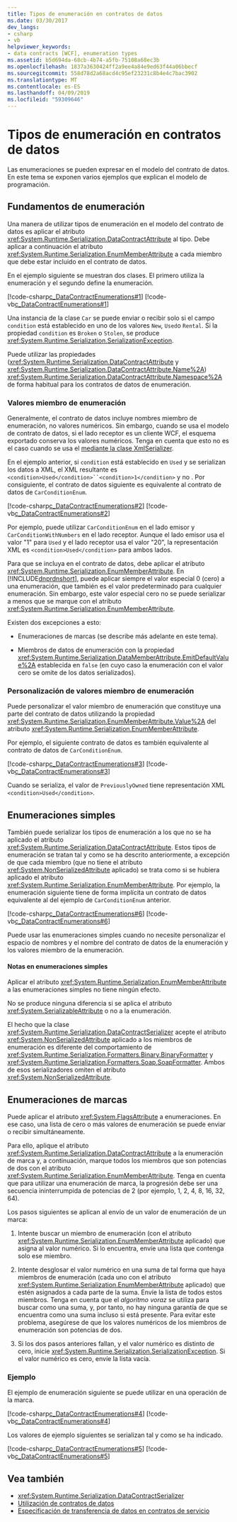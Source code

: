 ```yaml
---
title: Tipos de enumeración en contratos de datos
ms.date: 03/30/2017
dev_langs:
- csharp
- vb
helpviewer_keywords:
- data contracts [WCF], enumeration types
ms.assetid: b5d694da-68cb-4b74-a5fb-75108a68ec3b
ms.openlocfilehash: 1837a3630424ff2a9ee4a84e9ed63f44a06bbecf
ms.sourcegitcommit: 558d78d2a68acd4c95ef23231c8b4e4c7bac3902
ms.translationtype: MT
ms.contentlocale: es-ES
ms.lasthandoff: 04/09/2019
ms.locfileid: "59309646"
---
```

# <a name="enumeration-types-in-data-contracts"></a>Tipos de enumeración en contratos de datos
Las enumeraciones se pueden expresar en el modelo del contrato de datos. En este tema se exponen varios ejemplos que explican el modelo de programación.  
  
## <a name="enumeration-basics"></a>Fundamentos de enumeración  
 Una manera de utilizar tipos de enumeración en el modelo del contrato de datos es aplicar el atributo <xref:System.Runtime.Serialization.DataContractAttribute> al tipo. Debe aplicar a continuación el atributo <xref:System.Runtime.Serialization.EnumMemberAttribute> a cada miembro que debe estar incluido en el contrato de datos.  
  
 En el ejemplo siguiente se muestran dos clases. El primero utiliza la enumeración y el segundo define la enumeración.  
  
 [!code-csharp[c_DataContractEnumerations#1](../../../../samples/snippets/csharp/VS_Snippets_CFX/c_datacontractenumerations/cs/source.cs#1)]
 [!code-vb[c_DataContractEnumerations#1](../../../../samples/snippets/visualbasic/VS_Snippets_CFX/c_datacontractenumerations/vb/source.vb#1)]  
  
 Una instancia de la clase `Car` se puede enviar o recibir solo si el campo `condition` está establecido en uno de los valores `New`, `Used`o `Rental`. Si la propiedad `condition` es `Broken` o `Stolen`, se produce <xref:System.Runtime.Serialization.SerializationException>.  
  
 Puede utilizar las propiedades (<xref:System.Runtime.Serialization.DataContractAttribute> y <xref:System.Runtime.Serialization.DataContractAttribute.Name%2A>) <xref:System.Runtime.Serialization.DataContractAttribute.Namespace%2A> de forma habitual para los contratos de datos de enumeración.  
  
### <a name="enumeration-member-values"></a>Valores miembro de enumeración  
 Generalmente, el contrato de datos incluye nombres miembro de enumeración, no valores numéricos. Sin embargo, cuando se usa el modelo de contrato de datos, si el lado receptor es un cliente WCF, el esquema exportado conserva los valores numéricos. Tenga en cuenta que esto no es el caso cuando se usa el [mediante la clase XmlSerializer](../../../../docs/framework/wcf/feature-details/using-the-xmlserializer-class.md).  
  
 En el ejemplo anterior, si `condition` está establecido en `Used` y se serializan los datos a XML, el XML resultante es `<condition>Used</condition>``<condition>1</condition>` y no . Por consiguiente, el contrato de datos siguiente es equivalente al contrato de datos de `CarConditionEnum`.  
  
 [!code-csharp[c_DataContractEnumerations#2](../../../../samples/snippets/csharp/VS_Snippets_CFX/c_datacontractenumerations/cs/source.cs#2)]
 [!code-vb[c_DataContractEnumerations#2](../../../../samples/snippets/visualbasic/VS_Snippets_CFX/c_datacontractenumerations/vb/source.vb#2)]  
  
 Por ejemplo, puede utilizar `CarConditionEnum` en el lado emisor y `CarConditionWithNumbers` en el lado receptor. Aunque el lado emisor usa el valor "1" para `Used` y el lado receptor usa el valor "20", la representación XML es `<condition>Used</condition>` para ambos lados.  
  
 Para que se incluya en el contrato de datos, debe aplicar el atributo <xref:System.Runtime.Serialization.EnumMemberAttribute>. En [!INCLUDE[dnprdnshort](../../../../includes/dnprdnshort-md.md)], puede aplicar siempre el valor especial 0 (cero) a una enumeración, que también es el valor predeterminado para cualquier enumeración. Sin embargo, este valor especial cero no se puede serializar a menos que se marque con el atributo <xref:System.Runtime.Serialization.EnumMemberAttribute>.  
  
 Existen dos excepciones a esto:  
  
-   Enumeraciones de marcas (se describe más adelante en este tema).  
  
-   Miembros de datos de enumeración con la propiedad <xref:System.Runtime.Serialization.DataMemberAttribute.EmitDefaultValue%2A> establecida en `false` (en cuyo caso la enumeración con el valor cero se omite de los datos serializados).  
  
### <a name="customizing-enumeration-member-values"></a>Personalización de valores miembro de enumeración  
 Puede personalizar el valor miembro de enumeración que constituye una parte del contrato de datos utilizando la propiedad <xref:System.Runtime.Serialization.EnumMemberAttribute.Value%2A> del atributo <xref:System.Runtime.Serialization.EnumMemberAttribute>.  
  
 Por ejemplo, el siguiente contrato de datos es también equivalente al contrato de datos de `CarConditionEnum`.  
  
 [!code-csharp[c_DataContractEnumerations#3](../../../../samples/snippets/csharp/VS_Snippets_CFX/c_datacontractenumerations/cs/source.cs#3)]
 [!code-vb[c_DataContractEnumerations#3](../../../../samples/snippets/visualbasic/VS_Snippets_CFX/c_datacontractenumerations/vb/source.vb#3)]  
  
 Cuando se serializa, el valor de `PreviouslyOwned` tiene representación XML `<condition>Used</condition>`.  
  
## <a name="simple-enumerations"></a>Enumeraciones simples  
 También puede serializar los tipos de enumeración a los que no se ha aplicado el atributo <xref:System.Runtime.Serialization.DataContractAttribute>. Estos tipos de enumeración se tratan tal y como se ha descrito anteriormente, a excepción de que cada miembro (que no tiene el atributo <xref:System.NonSerializedAttribute> aplicado) se trata como si se hubiera aplicado el atributo <xref:System.Runtime.Serialization.EnumMemberAttribute>. Por ejemplo, la enumeración siguiente tiene de forma implícita un contrato de datos equivalente al del ejemplo de `CarConditionEnum` anterior.  
  
 [!code-csharp[c_DataContractEnumerations#6](../../../../samples/snippets/csharp/VS_Snippets_CFX/c_datacontractenumerations/cs/source.cs#6)]
 [!code-vb[c_DataContractEnumerations#6](../../../../samples/snippets/visualbasic/VS_Snippets_CFX/c_datacontractenumerations/vb/source.vb#6)]  
  
 Puede usar las enumeraciones simples cuando no necesite personalizar el espacio de nombres y el nombre del contrato de datos de la enumeración y los valores miembro de la enumeración.  
  
#### <a name="notes-on-simple-enumerations"></a>Notas en enumeraciones simples  
 Aplicar el atributo <xref:System.Runtime.Serialization.EnumMemberAttribute> a las enumeraciones simples no tiene ningún efecto.  
  
 No se produce ninguna diferencia si se aplica el atributo <xref:System.SerializableAttribute> o no a la enumeración.  
  
 El hecho que la clase <xref:System.Runtime.Serialization.DataContractSerializer> acepte el atributo <xref:System.NonSerializedAttribute> aplicado a los miembros de enumeración es diferente del comportamiento de <xref:System.Runtime.Serialization.Formatters.Binary.BinaryFormatter> y <xref:System.Runtime.Serialization.Formatters.Soap.SoapFormatter>. Ambos de esos serializadores omiten el atributo <xref:System.NonSerializedAttribute>.  
  
## <a name="flag-enumerations"></a>Enumeraciones de marcas  
 Puede aplicar el atributo <xref:System.FlagsAttribute> a enumeraciones. En ese caso, una lista de cero o más valores de enumeración se puede enviar o recibir simultáneamente.  
  
 Para ello, aplique el atributo <xref:System.Runtime.Serialization.DataContractAttribute> a la enumeración de marca y, a continuación, marque todos los miembros que son potencias de dos con el atributo <xref:System.Runtime.Serialization.EnumMemberAttribute>. Tenga en cuenta que para utilizar una enumeración de marca, la progresión debe ser una secuencia ininterrumpida de potencias de 2 (por ejemplo, 1, 2, 4, 8, 16, 32, 64).  
  
 Los pasos siguientes se aplican al envío de un valor de enumeración de un marca:  
  
1. Intente buscar un miembro de enumeración (con el atributo <xref:System.Runtime.Serialization.EnumMemberAttribute> aplicado) que asigna al valor numérico. Si lo encuentra, envíe una lista que contenga solo ese miembro.  
  
2. Intente desglosar el valor numérico en una suma de tal forma que haya miembros de enumeración (cada uno con el atributo <xref:System.Runtime.Serialization.EnumMemberAttribute> aplicado) que estén asignados a cada parte de la suma. Envíe la lista de todos estos miembros. Tenga en cuenta que el *algoritmo voraz* se utiliza para buscar como una suma, y, por tanto, no hay ninguna garantía de que se encuentra como una suma incluso si está presente. Para evitar este problema, asegúrese de que los valores numéricos de los miembros de enumeración son potencias de dos.  
  
3. Si los dos pasos anteriores fallan, y el valor numérico es distinto de cero, inicie <xref:System.Runtime.Serialization.SerializationException>. Si el valor numérico es cero, envíe la lista vacía.  
  
### <a name="example"></a>Ejemplo  
 El ejemplo de enumeración siguiente se puede utilizar en una operación de la marca.  
  
 [!code-csharp[c_DataContractEnumerations#4](../../../../samples/snippets/csharp/VS_Snippets_CFX/c_datacontractenumerations/cs/source.cs#4)]
 [!code-vb[c_DataContractEnumerations#4](../../../../samples/snippets/visualbasic/VS_Snippets_CFX/c_datacontractenumerations/vb/source.vb#4)]  
  
 Los valores de ejemplo siguientes se serializan tal y como se ha indicado.  
  
 [!code-csharp[c_DataContractEnumerations#5](../../../../samples/snippets/csharp/VS_Snippets_CFX/c_datacontractenumerations/cs/source.cs#5)]
 [!code-vb[c_DataContractEnumerations#5](../../../../samples/snippets/visualbasic/VS_Snippets_CFX/c_datacontractenumerations/vb/source.vb#5)]  
  
## <a name="see-also"></a>Vea también

- <xref:System.Runtime.Serialization.DataContractSerializer>
- [Utilización de contratos de datos](../../../../docs/framework/wcf/feature-details/using-data-contracts.md)
- [Especificación de transferencia de datos en contratos de servicio](../../../../docs/framework/wcf/feature-details/specifying-data-transfer-in-service-contracts.md)
